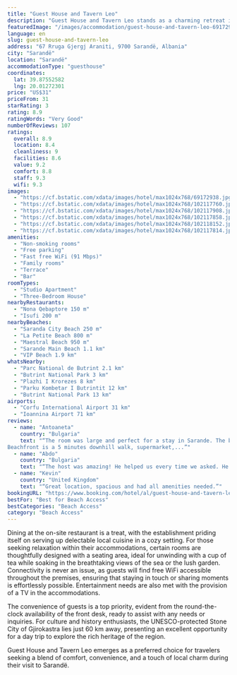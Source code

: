 ```yaml
---
title: "Guest House and Tavern Leo"
description: "Guest House and Tavern Leo stands as a charming retreat in Sarandë, located within the scenic Vlorë County Region."
featuredImage: "/images/accommodation/guest-house-and-tavern-leo-69172938.jpg"
language: en
slug: guest-house-and-tavern-leo
address: "67 Rruga Gjergj Araniti, 9700 Sarandë, Albania"
city: "Sarandë"
location: "Sarandë"
accommodationType: "guesthouse"
coordinates:
  lat: 39.87552582
  lng: 20.01272301
price: "US$31"
priceFrom: 31
starRating: 3
rating: 8.9
ratingWords: "Very Good"
numberOfReviews: 107
ratings:
  overall: 8.9
  location: 8.4
  cleanliness: 9
  facilities: 8.6
  value: 9.2
  comfort: 8.8
  staff: 9.3
  wifi: 9.3
images:
  - "https://cf.bstatic.com/xdata/images/hotel/max1024x768/69172938.jpg?k=630f872d96d9dd46f12c7ed9d029cae76a4c3f8451215647e5aa0c4bc9d6fe54&o=&hp=1"
  - "https://cf.bstatic.com/xdata/images/hotel/max1024x768/102117760.jpg?k=758e6edf75ee5e33102a748912dd44eeb3c0c732447561ad836c2a6913d4a128&o=&hp=1"
  - "https://cf.bstatic.com/xdata/images/hotel/max1024x768/102117908.jpg?k=150bb1a8c7e6da53abe3a498f35526c558f880c6cfdbabf5dbe21eaefcaf89db&o=&hp=1"
  - "https://cf.bstatic.com/xdata/images/hotel/max1024x768/102117858.jpg?k=a5c78c4ebcab64f12386aaccc779b191b1815aeb5f986947baceb863566af74c&o=&hp=1"
  - "https://cf.bstatic.com/xdata/images/hotel/max1024x768/102118152.jpg?k=688cdf668e36f129f3a99a6a47e475870732de9edc8e3916dc46b52a6c69d1a1&o=&hp=1"
  - "https://cf.bstatic.com/xdata/images/hotel/max1024x768/102117814.jpg?k=516f304f3f684320a099ca3ee10ced058ef600f150d0e8dc66b8d0db71dc0c0f&o=&hp=1"
amenities:
  - "Non-smoking rooms"
  - "Free parking"
  - "Fast free WiFi (91 Mbps)"
  - "Family rooms"
  - "Terrace"
  - "Bar"
roomTypes:
  - "Studio Apartment"
  - "Three-Bedroom House"
nearbyRestaurants:
  - "Nona Qebaptore 150 m"
  - "Isufi 200 m"
nearbyBeaches:
  - "Saranda City Beach 250 m"
  - "La Petite Beach 800 m"
  - "Maestral Beach 950 m"
  - "Sarande Main Beach 1.1 km"
  - "VIP Beach 1.9 km"
whatsNearby:
  - "Parc National de Butrint 2.1 km"
  - "Butrint National Park 3 km"
  - "Plazhi I Krorezes 8 km"
  - "Parku Kombetar I Butrintit 12 km"
  - "Butrint National Park 13 km"
airports:
  - "Corfu International Airport 31 km"
  - "Ioannina Airport 71 km"
reviews:
  - name: "Antoaneta"
    country: "Bulgaria"
    text: "“The room was large and perfect for a stay in Sarande. The balcony is a big plus to enjoy the amazing view. Lovely hosts who did everything to ensure a memorable stay for their guests.
Beachfront is a 5 minutes downhill walk, supermarket,...”"
  - name: "Abdo"
    country: "Bulgaria"
    text: "“The host was amazing! He helped us every time we asked. He also gave us useful info about the city. There is a magnificent terrace with a view which is perfect for taking pictures at sunset and having a drink with your company. There is a...”"
  - name: "Kevin"
    country: "United Kingdom"
    text: "“Great location, spacious and had all amenities needed.”"
bookingURL: "https://www.booking.com/hotel/al/guest-house-and-tavern-leo.en-gb.html?aid=8035640"
bestFor: "Best for Beach Access"
bestCategories: "Beach Access"
category: "Beach Access"
---
```


Dining at the on-site restaurant is a treat, with the establishment priding itself on serving up delectable local cuisine in a cozy setting. For those seeking relaxation within their accommodations, certain rooms are thoughtfully designed with a seating area, ideal for unwinding with a cup of tea while soaking in the breathtaking views of the sea or the lush garden. Connectivity is never an issue, as guests will find free WiFi accessible throughout the premises, ensuring that staying in touch or sharing moments is effortlessly possible. Entertainment needs are also met with the provision of a TV in the accommodations.

The convenience of guests is a top priority, evident from the round-the-clock availability of the front desk, ready to assist with any needs or inquiries. For culture and history enthusiasts, the UNESCO-protected Stone City of Gjirokastra lies just 60 km away, presenting an excellent opportunity for a day trip to explore the rich heritage of the region.

Guest House and Tavern Leo emerges as a preferred choice for travelers seeking a blend of comfort, convenience, and a touch of local charm during their visit to Sarandë.